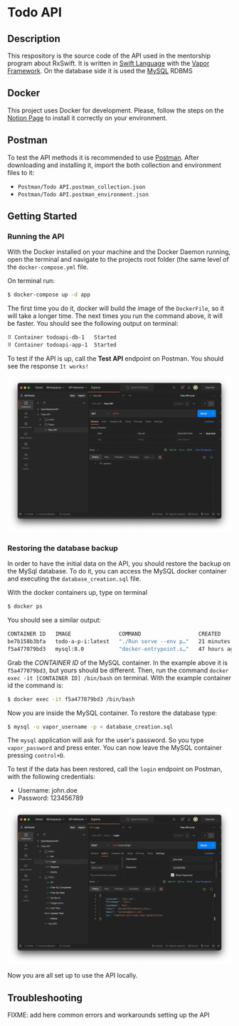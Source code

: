 # Todo API

## Description
This respository is the source code of the API used in the mentorship program about RxSwift. It is written in [Swift Language](https://www.swift.org) with the [Vapor Framework](https://vapor.codes).
On the database side it is used the [MySQL](https://www.mysql.com) RDBMS

## Docker
This project uses Docker for development. Please, follow the steps on the [Notion Page](https://www.notion.so/arctouch/Docker-Installation-d9f7027366344a489d74a9429176d2ff) to install it correctly on your environment.

## Postman
To test the API methods it is recommended to use [Postman](https://www.postman.com/downloads/). After downloading and installing it, import the both collection and environment files to it:
- `Postman/Todo API.postman_collection.json`
- `Postman/Todo API.postman_environment.json`

## Getting Started

### Running the API
With the Docker installed on your machine and the Docker Daemon running, open the terminal and navigate to the projects root folder (the same level of the `docker-compose.yml` file.

On terminal run:
```bash
$ docker-compose up -d app
```

The first time you do it, docker will build the image of the `DockerFile`, so it will take a longer time. The next times you run the command above, it will be faster.
You should see the following output on terminal:
```bash
⠿ Container todoapi-db-1   Started
⠿ Container todoapi-app-1  Started 
```

To test if the API is up, call the **Test API** endpoint on Postman. You should see the response `It works!`

![Test API endpoint success response](readme_images/postman.png)

### Restoring the database backup

In order to have the initial data on the API, you should restore the backup on the MySql database. To do it, you can access the MySQL docker container and executing the `database_creation.sql` file.

With the docker containers up, type on terminal
```bash
$ docker ps
```
You should see a similar output:
```bash
CONTAINER ID   IMAGE               COMMAND                  CREATED          STATUS          PORTS                               NAMES
be7b158b3bfa   todo-a-p-i:latest   "./Run serve --env p…"   21 minutes ago   Up 21 minutes   0.0.0.0:8080->8080/tcp              todoapi-app-1
f5a477079bd3   mysql:8.0           "docker-entrypoint.s…"   47 hours ago     Up 39 minutes   0.0.0.0:3306->3306/tcp, 33060/tcp   todoapi-db-1
```

Grab the _CONTAINER ID_ of the MySQL container. In the example above it is `f5a477079bd3`, but yours should be different. Then, run the command `docker exec -it [CONTAINER ID] /bin/bash` on terminal. With the example container id the command is:
```bash
$ docker exec -it f5a477079bd3 /bin/bash
```

Now you are inside the MySQL container. To restore the database type:
```bash
$ mysql -u vapor_username -p < database_creation.sql
```
The `mysql` application will ask for the user's password. So you type `vapor_password` and press enter.
You can now leave the MySQL container pressing `control+D`.

To test if the data has been restored, call the `login` endpoint on Postman, with the following credentials:
- Username: john.doe
- Password: 123456789

![Successful login](readme_images/login.png)

Now you are all set up to use the API locally.

## Troubleshooting
FIXME: add here common errors and workarounds setting up the API